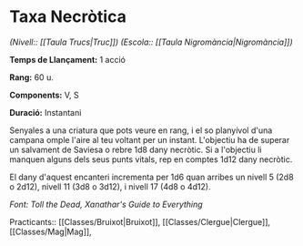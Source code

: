 # Taxa Necròtica

*(Nivell:: [[Taula Trucs|Truc]]) (Escola:: [[Taula Nigromància|Nigromància]])*

**Temps de Llançament:** 1 acció

**Rang:** 60 u.

**Components:** V, S

**Duració:** Instantani

Senyales a una criatura que pots veure en rang, i el so planyívol d'una campana omple l'aire al teu voltant per un instant. L'objectiu ha de superar un salvament de Saviesa o rebre 1d8 dany necròtic. Si a l'objectiu li manquen alguns dels seus punts vitals, rep en comptes 1d12 dany necròtic.

El dany d'aquest encanteri incrementa per 1d6 quan arribes un nivell 5 (2d8 o 2d12), nivell 11 (3d8 o 3d12), i nivell 17 (4d8 o 4d12).


*Font: Toll the Dead, Xanathar's Guide to Everything*



Practicants:: [[Classes/Bruixot|Bruixot]], [[Classes/Clergue|Clergue]], [[Classes/Mag|Mag]],